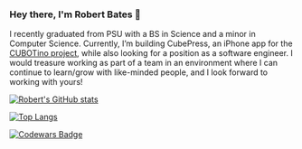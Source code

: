 ### Hey there, I'm Robert Bates 👋
I recently graduated from PSU with a BS in Science and a minor in Computer Science. Currently, I’m building CubePress, an iPhone app for the [CUBOTino project](https://github.com/AndreaFavero71/CUBOTino_base_version), while also looking for a position as a software engineer. I would treasure working as part of a team in an environment where I can continue to learn/grow with like-minded people, and I look forward to working with yours!

[![Robert's GitHub stats](https://github-readme-stats.vercel.app/api?username=robertbates1995&show_icons=true&hide_border=true&hide=prs,contribs&include_all_commits=true&count_private=true&theme=tokyonight)](https://github.com/anuraghazra/github-readme-stats)

[![Top Langs](https://github-readme-stats.vercel.app/api/top-langs/?username=robertbates1995&theme=radical)](https://github.com/anuraghazra/github-readme-stats)

[![Codewars Badge](https://www.codewars.com/users/BobbyGG/badges/large)](https://www.codewars.com/users/BobbyGG)

<!--
**robertbates1995/robertbates1995** is a ✨ _special_ ✨ repository because its `README.md` (this file) appears on your GitHub profile.

Here are some ideas to get you started:

- 🔭 I’m currently working on ...
- 🌱 I’m currently learning ...
- 👯 I’m looking to collaborate on ...
- 🤔 I’m looking for help with ... 
- 💬 Ask me about ...
- 📫 How to reach me: ...
- 😄 Pronouns: ...
- ⚡ Fun fact: ...
-->
